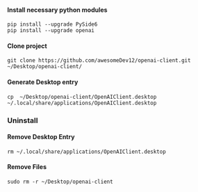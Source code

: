 
#### Install necessary python modules
```
pip install --upgrade PySide6
pip install --upgrade openai
```

#### Clone project
```
git clone https://github.com/awesomeDev12/openai-client.git ~/Desktop/openai-client/
```

#### Generate Desktop entry
```
cp  ~/Desktop/openai-client/OpenAIClient.desktop ~/.local/share/applications/OpenAIClient.desktop
```


### Uninstall
#### Remove Desktop Entry
```
rm ~/.local/share/applications/OpenAIClient.desktop
```

#### Remove Files
```
sudo rm -r ~/Desktop/openai-client
```
